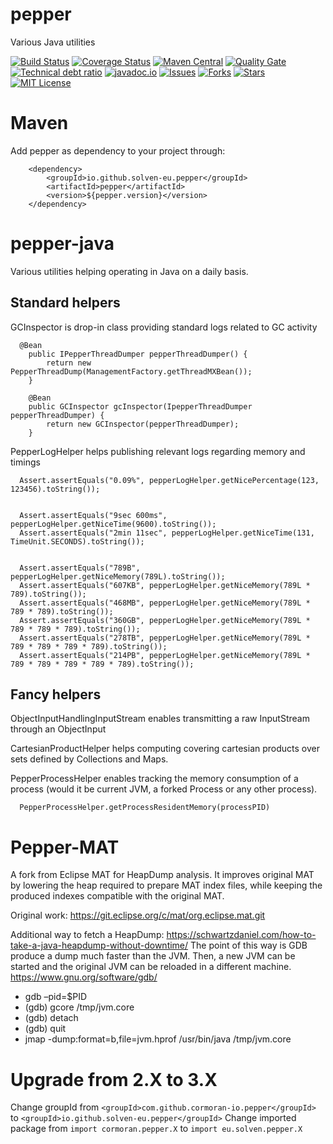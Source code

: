 # pepper
Various Java utilities

[![Build Status](https://travis-ci.org/cormoran-io/pepper.svg?branch=master)](https://travis-ci.org/cormoran-io/pepper)
[![Coverage Status](https://coveralls.io/repos/github/cormoran-io/pepper/badge.svg?branch=master)](https://coveralls.io/github/cormoran-io/pepper?branch=master)
[![Maven Central](https://maven-badges.herokuapp.com/maven-central/io.github.solven-eu.pepper/pepper/badge.svg)](https://maven-badges.herokuapp.com/maven-central/io.github.solven-eu.pepper/pepper/badge.svg)
[![Quality Gate](https://sonarqube.com/api/badges/gate?key=com.github.cormoran-io.pepper:pepper)](https://sonarqube.com/dashboard/index/com.github.cormoran-io.pepper:pepper)
[![Technical debt ratio](https://sonarqube.com/api/badges/measure?key=com.github.cormoran-io.pepper:pepper&metric=sqale_debt_ratio)](https://sonarqube.com/dashboard/index/com.github.cormoran-io.pepper:pepper)
[![javadoc.io](https://javadoc-emblem.rhcloud.com/doc/com.github.cormoran-io.pepper/pepper/badge.svg)](http://www.javadoc.io/doc/com.github.cormoran-io.pepper/pepper)
[![Issues](https://img.shields.io/github/issues/cormoran-io/pepper.svg)](https://github.com/revelc/pepper/issues)
[![Forks](https://img.shields.io/github/forks/cormoran-io/pepper.svg)](https://github.com/cormoran-io/pepper/network)
[![Stars](https://img.shields.io/github/stars/cormoran-io/pepper.svg)](https://github.com/cormoran-io/pepper/stargazers)
[![MIT License](http://img.shields.io/badge/license-ASL-blue.svg)](https://github.com/cormoran-io/pepper/blob/master/LICENSE)

# Maven

Add pepper as dependency to your project through:


		<dependency>
			<groupId>io.github.solven-eu.pepper</groupId>
			<artifactId>pepper</artifactId>
			<version>${pepper.version}</version>
		</dependency>


# pepper-java

Various utilities helping operating in Java on a daily basis.

## Standard helpers
GCInspector is drop-in class providing standard logs related to GC activity
```
  @Bean
	public IPepperThreadDumper pepperThreadDumper() {
		return new PepperThreadDump(ManagementFactory.getThreadMXBean());
	}

	@Bean
	public GCInspector gcInspector(IpepperThreadDumper pepperThreadDumper) {
		return new GCInspector(pepperThreadDumper);
	}
```
PepperLogHelper helps publishing relevant logs regarding memory and timings
```
  Assert.assertEquals("0.09%", pepperLogHelper.getNicePercentage(123, 123456).toString());
  
  
  Assert.assertEquals("9sec 600ms", pepperLogHelper.getNiceTime(9600).toString());
  Assert.assertEquals("2min 11sec", pepperLogHelper.getNiceTime(131, TimeUnit.SECONDS).toString());
  
  
  Assert.assertEquals("789B", pepperLogHelper.getNiceMemory(789L).toString());
  Assert.assertEquals("607KB", pepperLogHelper.getNiceMemory(789L * 789).toString());
  Assert.assertEquals("468MB", pepperLogHelper.getNiceMemory(789L * 789 * 789).toString());
  Assert.assertEquals("360GB", pepperLogHelper.getNiceMemory(789L * 789 * 789 * 789).toString());
  Assert.assertEquals("278TB", pepperLogHelper.getNiceMemory(789L * 789 * 789 * 789 * 789).toString());
  Assert.assertEquals("214PB", pepperLogHelper.getNiceMemory(789L * 789 * 789 * 789 * 789 * 789).toString());
```

## Fancy helpers
ObjectInputHandlingInputStream enables transmitting a raw InputStream through an ObjectInput

CartesianProductHelper helps computing covering cartesian products over sets defined by Collections and Maps.

PepperProcessHelper enables tracking the memory consumption of a process (would it be current JVM, a forked Process or any other process).
```
  PepperProcessHelper.getProcessResidentMemory(processPID)
```

# Pepper-MAT
A fork from Eclipse MAT for HeapDump analysis. It improves original MAT by lowering the heap required to prepare MAT index files, while keeping the produced indexes compatible with the original MAT.

Original work:
https://git.eclipse.org/c/mat/org.eclipse.mat.git

Additional way to fetch a HeapDump:
https://schwartzdaniel.com/how-to-take-a-java-heapdump-without-downtime/
The point of this way is GDB produce a dump much faster than the JVM. Then, a new JVM can be started and the original JVM can be reloaded in a different machine.
https://www.gnu.org/software/gdb/

- gdb –pid=$PID
- (gdb) gcore /tmp/jvm.core
- (gdb) detach
- (gdb) quit
- jmap -dump:format=b,file=jvm.hprof /usr/bin/java /tmp/jvm.core

# Upgrade from 2.X to 3.X

Change groupId from `<groupId>com.github.cormoran-io.pepper</groupId>` to `<groupId>io.github.solven-eu.pepper</groupId>`
Change imported package from `import cormoran.pepper.X` to `import eu.solven.pepper.X`